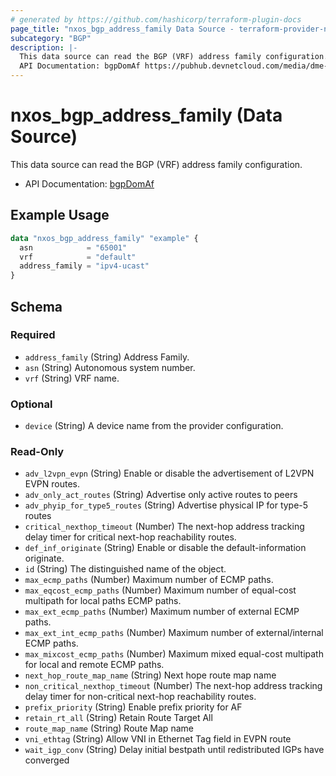```yaml
---
# generated by https://github.com/hashicorp/terraform-plugin-docs
page_title: "nxos_bgp_address_family Data Source - terraform-provider-nxos"
subcategory: "BGP"
description: |-
  This data source can read the BGP (VRF) address family configuration.
  API Documentation: bgpDomAf https://pubhub.devnetcloud.com/media/dme-docs-10-2-2/docs/Routing%20and%20Forwarding/bgp:DomAf/
---
```


# nxos_bgp_address_family (Data Source)

This data source can read the BGP (VRF) address family configuration.

- API Documentation: [bgpDomAf](https://pubhub.devnetcloud.com/media/dme-docs-10-2-2/docs/Routing%20and%20Forwarding/bgp:DomAf/)

## Example Usage

```terraform
data "nxos_bgp_address_family" "example" {
  asn            = "65001"
  vrf            = "default"
  address_family = "ipv4-ucast"
}
```

<!-- schema generated by tfplugindocs -->
## Schema

### Required

- `address_family` (String) Address Family.
- `asn` (String) Autonomous system number.
- `vrf` (String) VRF name.

### Optional

- `device` (String) A device name from the provider configuration.

### Read-Only

- `adv_l2vpn_evpn` (String) Enable or disable the advertisement of L2VPN EVPN routes.
- `adv_only_act_routes` (String) Advertise only active routes to peers
- `adv_phyip_for_type5_routes` (String) Advertise physical IP for type-5 routes
- `critical_nexthop_timeout` (Number) The next-hop address tracking delay timer for critical next-hop reachability routes.
- `def_inf_originate` (String) Enable or disable the default-information originate.
- `id` (String) The distinguished name of the object.
- `max_ecmp_paths` (Number) Maximum number of ECMP paths.
- `max_eqcost_ecmp_paths` (Number) Maximum number of equal-cost multipath for local paths ECMP paths.
- `max_ext_ecmp_paths` (Number) Maximum number of external ECMP paths.
- `max_ext_int_ecmp_paths` (Number) Maximum number of external/internal ECMP paths.
- `max_mixcost_ecmp_paths` (Number) Maximum mixed equal-cost multipath for local and remote ECMP paths.
- `next_hop_route_map_name` (String) Next hope route map name
- `non_critical_nexthop_timeout` (Number) The next-hop address tracking delay timer for non-critical next-hop reachability routes.
- `prefix_priority` (String) Enable prefix priority for AF
- `retain_rt_all` (String) Retain Route Target All
- `route_map_name` (String) Route Map name
- `vni_ethtag` (String) Allow VNI in Ethernet Tag field in EVPN route
- `wait_igp_conv` (String) Delay initial bestpath until redistributed IGPs have converged
